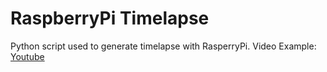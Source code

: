 # RaspberryPi Timelapse
Python script used to generate timelapse with RasperryPi.
Video Example: [Youtube](https://youtu.be/dR2SiG-ajTA)
